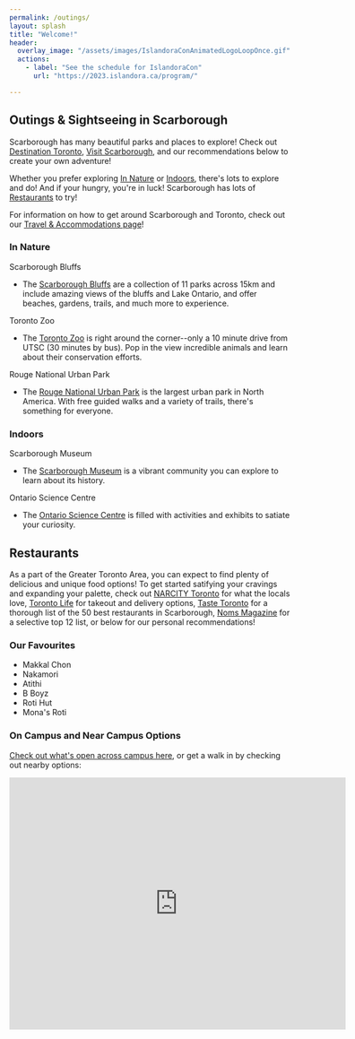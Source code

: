 ```yaml
---
permalink: /outings/
layout: splash
title: "Welcome!"
header:
  overlay_image: "/assets/images/IslandoraConAnimatedLogoLoopOnce.gif"
  actions:
    - label: "See the schedule for IslandoraCon" 
      url: "https://2023.islandora.ca/program/"

---
```


## Outings & Sightseeing in Scarborough

Scarborough has many beautiful parks and places to explore! Check out [Destination Toronto](https://www.destinationtoronto.com/neighbourhoods/scarborough/), [Visit Scarborough](https://www.visitscarborough.com/), and our recommendations below to create your own adventure!

Whether you prefer exploring [In Nature](#In-Nature) or [Indoors](#Indoors), there's lots to explore and do! And if your hungry, you're in luck! Scarborough has lots of [Restaurants](#Restaurants) to try!

For information on how to get around Scarborough and Toronto, check out our [Travel & Accommodations page](https://2023.islandora.ca/travelaccommodations/#Getting-Around)!

### <a name="In-Nature"/> In Nature

Scarborough Bluffs
* The [Scarborough Bluffs](https://www.toronto.ca/explore-enjoy/parks-gardens-beaches/scarborough-bluffs/) are a collection of 11 parks across 15km and include amazing views of the bluffs and Lake Ontario, and offer beaches, gardens, trails, and much more to experience. 

Toronto Zoo
* The [Toronto Zoo](https://www.torontozoo.com/) is right around the corner--only a 10 minute drive from UTSC (30 minutes by bus). Pop in the view incredible animals and learn about their conservation efforts.

Rouge National Urban Park
* The [Rouge National Urban Park](https://parks.canada.ca/pn-np/on/rouge) is the largest urban park in North America. With free guided walks and a variety of trails, there's something for everyone.

### <a name="Indoors"/> Indoors

Scarborough Museum
* The [Scarborough Museum](https://www.toronto.ca/explore-enjoy/history-art-culture/museums/scarborough-museum/) is a vibrant community you can explore to learn about its history.

Ontario Science Centre
* The [Ontario Science Centre](https://www.ontariosciencecentre.ca/) is filled with activities and exhibits to satiate your curiosity.

## <a name="Restaurants"/> Restaurants 
As a part of the Greater Toronto Area, you can expect to find plenty of delicious and unique food options! To get started satifying your cravings and expanding your palette, check out [NARCITY Toronto](https://www.narcity.com/toronto/the-best-restaurants-in-scarborough-that-local-foodies-are-completely-in-love-with) for what the locals love, [Toronto Life](https://torontolife.com/food/10-of-the-best-restaurants-in-scarborough-for-takeout-and-delivery/) for takeout and delivery options, [Taste Toronto](https://www.tastetoronto.com/guides/the-best-restaurants-in-scarborough) for a thorough list of the 50 best restaurants in Scarborough, [Noms Magazine](https://nomsmagazine.com/best-scarborough-restaurants/) for a selective top 12 list, or below for our personal recommendations!

### Our Favourites

* Makkal Chon
* Nakamori 
* Atithi 
* B Boyz
* Roti Hut
* Mona's Roti

### On Campus and Near Campus Options
[Check out what's open across campus here](https://www.utsc.utoronto.ca/programs/utscfood/), or get a walk in by checking out nearby options:
<iframe src="https://www.google.com/maps/embed?pb=!1m16!1m12!1m3!1d5760.7276674315635!2d-79.19048860506352!3d43.78606286647889!2m3!1f0!2f0!3f0!3m2!1i1024!2i768!4f13.1!2m1!1srestaurants!5e0!3m2!1sen!2sca!4v1678476270269!5m2!1sen!2sca" width="600" height="450" style="border:0;" allowfullscreen="" loading="lazy" referrerpolicy="no-referrer-when-downgrade"></iframe>
